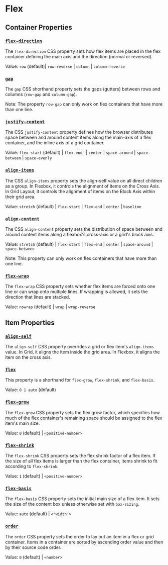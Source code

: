 # Flex

## Container Properties

### [`flex-direction`](https://developer.mozilla.org/en-US/docs/Web/CSS/flex-direction)

The `flex-direction` CSS property sets how flex items are placed in the flex container defining the main axis and the direction (normal or reversed).

Value: `row` (default)| `row-reverse` | `column` | `column-reverse`

### [`gap`](https://developer.mozilla.org/en-US/docs/Web/CSS/gap)

The `gap` CSS shorthand property sets the gaps (gutters) between rows and columns (`row-gap` and `column-gap`).

Note: The property `row-gap` can only work on flex containers that have more than one line.

### [`justify-content`](https://developer.mozilla.org/en-US/docs/Web/CSS/justify-content)

The CSS `justify-content` property defines how the browser distributes space between and around content items along the main-axis of a flex container, and the inline axis of a grid container.

Value: `flex-start` (default) | `flex-end ` | `center` | `space-around` | `space-between` | `space-evenly`

### [`align-items`](https://developer.mozilla.org/en-US/docs/Web/CSS/align-items)

The CSS `align-items` property sets the align-self value on all direct children as a group. In Flexbox, it controls the alignment of items on the Cross Axis. In Grid Layout, it controls the alignment of items on the Block Axis within their grid area.

Value: `stretch` (default) | `flex-start` | `flex-end` | `center` | `baseline`

### [`align-content`](https://developer.mozilla.org/en-US/docs/Web/CSS/align-content)

The CSS `align-content` property sets the distribution of space between and around content items along a flexbox's cross-axis or a grid's block axis.

Value: `stretch` (default) | `flex-start` | `flex-end` | `center` | `space-around` | `space-between`

Note: This property can only work on flex containers that have more than one line.

### [`flex-wrap`](https://developer.mozilla.org/en-US/docs/Web/CSS/flex-wrap)

The `flex-wrap` CSS property sets whether flex items are forced onto one line or can wrap onto multiple lines. If wrapping is allowed, it sets the direction that lines are stacked.

Value: `nowrap` (default) | `wrap` | `wrap-reverse`

## Item Properties

### [`align-self`](https://developer.mozilla.org/en-US/docs/Web/CSS/align-self)

The `align-self` CSS property overrides a grid or flex item's `align-items` value. In Grid, it aligns the item inside the grid area. In Flexbox, it aligns the item on the cross axis.

### [`flex`](https://developer.mozilla.org/en-US/docs/Web/CSS/flex)

This property is a shorthand for `flex-grow`, `flex-shrink`, and `flex-basis`.

Value: `0 1 auto` (default)

### [`flex-grow`](https://developer.mozilla.org/en-US/docs/Web/CSS/flex-grow)

The `flex-grow` CSS property sets the flex grow factor, which specifies how much of the flex container's remaining space should be assigned to the flex item's main size.

Value: `0` (default) | `<positive-number>`

### [`flex-shrink`](https://developer.mozilla.org/en-US/docs/Web/CSS/flex-shrink)

The `flex-shrink` CSS property sets the flex shrink factor of a flex item. If the size of all flex items is larger than the flex container, items shrink to fit according to `flex-shrink`.

Value: `1` (default) | `<positive-number>`

### [`flex-basis`](https://developer.mozilla.org/en-US/docs/Web/CSS/flex-basis)

The `flex-basis` CSS property sets the initial main size of a flex item. It sets the size of the content box unless otherwise set with `box-sizing`.

Value: `auto` (default) | `<'width'>`

### [`order`](https://developer.mozilla.org/en-US/docs/Web/CSS/order)

The `order` CSS property sets the order to lay out an item in a flex or grid container. Items in a container are sorted by ascending order value and then by their source code order.

Value: `0` (default) | `<number>`
